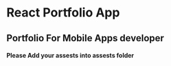 
# React Portfolio App
## Portfolio For Mobile Apps developer

#### Please Add your assests into assests folder
